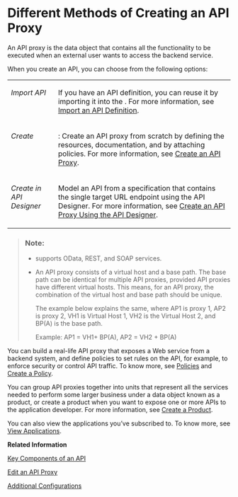 <!-- loio4ac0431ddc80469ca31dcd938edc9076 -->

# Different Methods of Creating an API Proxy

An API proxy is the data object that contains all the functionality to be executed when an external user wants to access the backend service.

When you create an API, you can choose from the following options:


<table>
<tr>
<td valign="top">

*Import API*

</td>
<td valign="top">

If you have an API definition, you can reuse it by importing it into the . For more information, see [Import an API Definition](import-an-api-definition-9342a93.md).

</td>
</tr>
<tr>
<td valign="top">

*Create*

</td>
<td valign="top">

: Create an API proxy from scratch by defining the resources, documentation, and by attaching policies. For more information, see [Create an API Proxy](create-an-api-proxy-c0842d5.md).

</td>
</tr>
<tr>
<td valign="top">

*Create in API Designer*

</td>
<td valign="top">

Model an API from a specification that contains the single target URL endpoint using the API Designer. For more information, see [Create an API Proxy Using the API Designer](create-an-api-proxy-using-the-api-designer-26e1bbd.md).

</td>
</tr>
</table>

> ### Note:  
> -   supports OData, REST, and SOAP services.
> -   An API proxy consists of a virtual host and a base path. The base path can be identical for multiple API proxies, provided API proxies have different virtual hosts. This means, for an API proxy, the combination of the virtual host and base path should be unique.
> 
>     The example below explains the same, where AP1 is proxy 1, AP2 is proxy 2, VH1 is Virtual Host 1, VH2 is the Virtual Host 2, and BP\(A\) is the base path.
> 
>     Example: AP1 = VH1+ BP\(A\), AP2 = VH2 + BP\(A\)

You can build a real-life API proxy that exposes a Web service from a backend system, and define policies to set rules on the API, for example, to enforce security or control API traffic. To know more, see [Policies](policies-7e4f3e5.md) and [Create a Policy](create-a-policy-c90b895.md).

You can group API proxies together into units that represent all the services needed to perform some larger business under a data object known as a product, or create a product when you want to expose one or more APIs to the application developer. For more information, see [Create a Product](create-a-product-d769622.md).

You can also view the applications you’ve subscribed to. To know more, see [View Applications](view-applications-feac368.md).

**Related Information**  


[Key Components of an API](key-components-of-an-api-19c0654.md "This section introduces you to some of the key components of an API that you need to know before building APIs.")

[Edit an API Proxy](edit-an-api-proxy-a64b952.md "Once you’ve created an API proxy you can further change the proxy, either on the , or by using the embedded API designer.")

[Additional Configurations](additional-configurations-de7285c.md " ")

